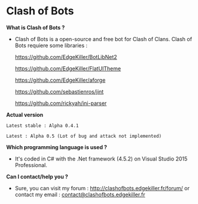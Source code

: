Clash of Bots
=========

**What is Clash of Bots ?**

- Clash of Bots is a open-source and free bot for Clash of Clans.
Clash of Bots requiere some libraries :

  https://github.com/EdgeKiller/BotLibNet2
  
  https://github.com/EdgeKiller/FlatUITheme
  
  https://github.com/EdgeKiller/aforge
  
  https://github.com/sebastienros/jint
  
  https://github.com/rickyah/ini-parser
  
**Actual version**

	Latest stable : Alpha 0.4.1
	
	Latest : Alpha 0.5 (Lot of bug and attack not implemented)

**Which programming language is used ?**

- It's coded in C# with the .Net framework (4.5.2) on Visual Studio 2015 Professional.

**Can I contact/help you ?**

- Sure, you can visit my forum : http://clashofbots.edgekiller.fr/forum/ or contact my email : contact@clashofbots.edgekiller.fr